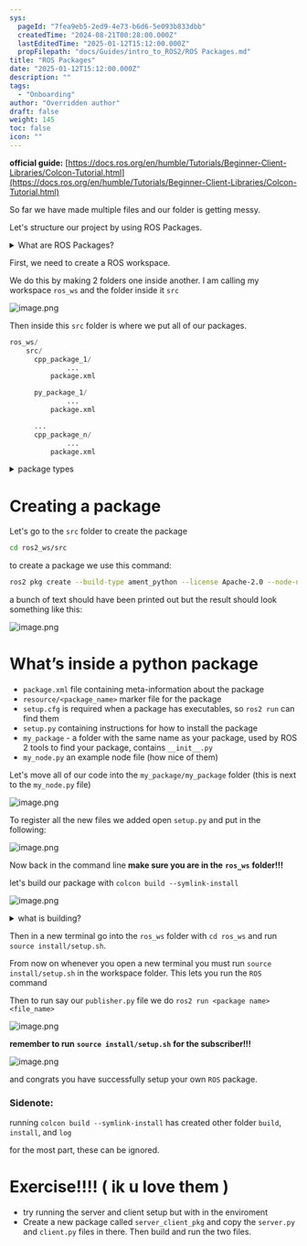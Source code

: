 ```yaml
---
sys:
  pageId: "7fea9eb5-2ed9-4e73-b6d6-5e093b833dbb"
  createdTime: "2024-08-21T00:28:00.000Z"
  lastEditedTime: "2025-01-12T15:12:00.000Z"
  propFilepath: "docs/Guides/intro_to_ROS2/ROS Packages.md"
title: "ROS Packages"
date: "2025-01-12T15:12:00.000Z"
description: ""
tags:
  - "Onboarding"
author: "Overridden author"
draft: false
weight: 145
toc: false
icon: ""
---
```


**official guide:** [https://docs.ros.org/en/humble/Tutorials/Beginner-Client-Libraries/Colcon-Tutorial.html](https://docs.ros.org/en/humble/Tutorials/Beginner-Client-Libraries/Colcon-Tutorial.html)

So far we have made multiple files and our folder is getting messy.

Let's structure our project by using ROS Packages.

<details>

<summary>What are ROS Packages?</summary>

ROS Packages are, as the name implies, packages of code that are highly sharable between ROS developers.

They consist of a folder, `package.xml` file, and source code

```python
      cpp_package_1/
		      ... imagine much code files here ..
          package.xml
```

</details>

First, we need to create a ROS workspace.

We do this by making 2 folders one inside another. I am calling my workspace `ros_ws` and the folder inside it `src`

![image.png](https://prod-files-secure.s3.us-west-2.amazonaws.com/d518164a-d88e-44d1-a4ee-3adb3bd8bce0/70706947-fd18-4537-a67b-e12946812d31/image.png?X-Amz-Algorithm=AWS4-HMAC-SHA256&X-Amz-Content-Sha256=UNSIGNED-PAYLOAD&X-Amz-Credential=ASIAZI2LB466X4TQTMY3%2F20250516%2Fus-west-2%2Fs3%2Faws4_request&X-Amz-Date=20250516T090938Z&X-Amz-Expires=3600&X-Amz-Security-Token=IQoJb3JpZ2luX2VjEIn%2F%2F%2F%2F%2F%2F%2F%2F%2F%2FwEaCXVzLXdlc3QtMiJGMEQCIEzPc0%2B1JdphfkHCOGwbcpT6o7SpU6Pe7GtkNiHoqBl6AiB3DTred48QS18OBG7n6Xm%2ByMl8WBEGT6fqYUuFbF8iACr%2FAwhCEAAaDDYzNzQyMzE4MzgwNSIMp%2FOmyhz6fdQe6B2CKtwDwdALqdQliSf8w5fqjodSrxaD7%2FNbTFYqAxd%2F%2B720WmzX7DDnzw4AIDHXTuuZYuwziYJF23WOPnPXEzVFWL9KD1LYuiB85YnlfjUzRC5YVVGl3JMZSqOA5LPVk9zlYO8ppnGkOD9sEA2EQPsS0mYUpNIsJ5Skfa6%2BWWRXhk1uyU%2F1YAcALiUrTwrYCYW4l4God2qxC0MHjRUC%2FGc8EM5Ht%2FS%2BGIwkdjKb0aFR29JvO4I6RV%2BBaoxozciLHM5pVNT3zIFeZPjOVJPCxAdYLNpV%2F7sNF0Jq8hUslTY3RbkVbd4u9Y%2BZjSdzy7Sfy2LysUpvVmUNp%2B7rB3L77VCRYr9cnoO6pwihvNP0y2w5qq4JLzZvqfRsKyMZ%2FqPQBEBf6hSFhgoD5QFu8yp2Hw2WusxbadFKaaZhutK1oXIYfzWrySnG7hYOnu0M71BcFksWaXudmAkKfKLKgYYIye%2FIgMlZgU%2F0EdPkOZ47orDEp3CTat%2F48kkKDJ7DmFXlB%2BrEg2dMSylYClqg4R8akQjrqCH3SuVBBB1W%2F5iMOs0sK2Pq8PnRARrgsvNN4%2FJpRa7MAiwq9omkc7QjzTa8vak9u6bKlSwBmoT4DyRT04caMOLtcbxOj26vmAYE6x88OVMwtu2bwQY6pgFFv5vglLidEzYXwELuOrj3IE2krhXI8%2FmWLWpe22Qd4y0ecalKOPil51okFioa68U1eyp8QuO6kf2WtAoh2zOeYhxdoVESHe3e%2BjEXC5Fjx4swkebAxHzoCEo6S2ml9BjqhynAvQxL7OmYalriC6f7CjKQnvL1eQmZgH9k0auHKZ981FJaEuQ10H0tNwLfreP47UyRFw%2BdvEVZfL7X%2FC%2BUR82wihAH&X-Amz-Signature=a62895ab8bb2502cd316ac941d3b183ae95755999b48f750b1e88ade2662f43a&X-Amz-SignedHeaders=host&x-id=GetObject)

Then inside this `src` folder is where we put all of our packages.

```python
ros_ws/
    src/
      cpp_package_1/
		      ...
          package.xml

      py_package_1/
		      ...
          package.xml

      ...
      cpp_package_n/
		      ...
          package.xml

```

<details>

<summary>package types</summary>

packages can be either `C++` or python.

the intern file structure is different for each but for this guide we will stick to creating python packages

</details>

# Creating a package

Let's go to the `src` folder to create the package

```bash
cd ros2_ws/src
```

to create a package we use this command:

```bash
ros2 pkg create --build-type ament_python --license Apache-2.0 --node-name my_node my_package
```

a bunch of text should have been printed out but the result should look something like this:

![image.png](https://prod-files-secure.s3.us-west-2.amazonaws.com/d518164a-d88e-44d1-a4ee-3adb3bd8bce0/e6cf1e3f-8512-4a3e-b131-079f800bf3e8/image.png?X-Amz-Algorithm=AWS4-HMAC-SHA256&X-Amz-Content-Sha256=UNSIGNED-PAYLOAD&X-Amz-Credential=ASIAZI2LB466X4TQTMY3%2F20250516%2Fus-west-2%2Fs3%2Faws4_request&X-Amz-Date=20250516T090938Z&X-Amz-Expires=3600&X-Amz-Security-Token=IQoJb3JpZ2luX2VjEIn%2F%2F%2F%2F%2F%2F%2F%2F%2F%2FwEaCXVzLXdlc3QtMiJGMEQCIEzPc0%2B1JdphfkHCOGwbcpT6o7SpU6Pe7GtkNiHoqBl6AiB3DTred48QS18OBG7n6Xm%2ByMl8WBEGT6fqYUuFbF8iACr%2FAwhCEAAaDDYzNzQyMzE4MzgwNSIMp%2FOmyhz6fdQe6B2CKtwDwdALqdQliSf8w5fqjodSrxaD7%2FNbTFYqAxd%2F%2B720WmzX7DDnzw4AIDHXTuuZYuwziYJF23WOPnPXEzVFWL9KD1LYuiB85YnlfjUzRC5YVVGl3JMZSqOA5LPVk9zlYO8ppnGkOD9sEA2EQPsS0mYUpNIsJ5Skfa6%2BWWRXhk1uyU%2F1YAcALiUrTwrYCYW4l4God2qxC0MHjRUC%2FGc8EM5Ht%2FS%2BGIwkdjKb0aFR29JvO4I6RV%2BBaoxozciLHM5pVNT3zIFeZPjOVJPCxAdYLNpV%2F7sNF0Jq8hUslTY3RbkVbd4u9Y%2BZjSdzy7Sfy2LysUpvVmUNp%2B7rB3L77VCRYr9cnoO6pwihvNP0y2w5qq4JLzZvqfRsKyMZ%2FqPQBEBf6hSFhgoD5QFu8yp2Hw2WusxbadFKaaZhutK1oXIYfzWrySnG7hYOnu0M71BcFksWaXudmAkKfKLKgYYIye%2FIgMlZgU%2F0EdPkOZ47orDEp3CTat%2F48kkKDJ7DmFXlB%2BrEg2dMSylYClqg4R8akQjrqCH3SuVBBB1W%2F5iMOs0sK2Pq8PnRARrgsvNN4%2FJpRa7MAiwq9omkc7QjzTa8vak9u6bKlSwBmoT4DyRT04caMOLtcbxOj26vmAYE6x88OVMwtu2bwQY6pgFFv5vglLidEzYXwELuOrj3IE2krhXI8%2FmWLWpe22Qd4y0ecalKOPil51okFioa68U1eyp8QuO6kf2WtAoh2zOeYhxdoVESHe3e%2BjEXC5Fjx4swkebAxHzoCEo6S2ml9BjqhynAvQxL7OmYalriC6f7CjKQnvL1eQmZgH9k0auHKZ981FJaEuQ10H0tNwLfreP47UyRFw%2BdvEVZfL7X%2FC%2BUR82wihAH&X-Amz-Signature=1cfa479cd004552d523aed8c82ad881c68d73d01f2e6fb7cc4db844dd44faa63&X-Amz-SignedHeaders=host&x-id=GetObject)

# What’s inside a python package

- `package.xml` file containing meta-information about the package
- `resource/<package_name>` marker file for the package
- `setup.cfg` is required when a package has executables, so `ros2 run` can find them
- `setup.py` containing instructions for how to install the package
- `my_package` - a folder with the same name as your package, used by ROS 2 tools to find your package, contains `__init__.py`
- `my_node.py` an example node file (how nice of them)

Let's move all of our code into the `my_package/my_package` folder (this is next to the `my_node.py` file)

![image.png](https://prod-files-secure.s3.us-west-2.amazonaws.com/d518164a-d88e-44d1-a4ee-3adb3bd8bce0/9ce58f11-0da9-4d3e-b86d-506a9685d378/image.png?X-Amz-Algorithm=AWS4-HMAC-SHA256&X-Amz-Content-Sha256=UNSIGNED-PAYLOAD&X-Amz-Credential=ASIAZI2LB466X4TQTMY3%2F20250516%2Fus-west-2%2Fs3%2Faws4_request&X-Amz-Date=20250516T090938Z&X-Amz-Expires=3600&X-Amz-Security-Token=IQoJb3JpZ2luX2VjEIn%2F%2F%2F%2F%2F%2F%2F%2F%2F%2FwEaCXVzLXdlc3QtMiJGMEQCIEzPc0%2B1JdphfkHCOGwbcpT6o7SpU6Pe7GtkNiHoqBl6AiB3DTred48QS18OBG7n6Xm%2ByMl8WBEGT6fqYUuFbF8iACr%2FAwhCEAAaDDYzNzQyMzE4MzgwNSIMp%2FOmyhz6fdQe6B2CKtwDwdALqdQliSf8w5fqjodSrxaD7%2FNbTFYqAxd%2F%2B720WmzX7DDnzw4AIDHXTuuZYuwziYJF23WOPnPXEzVFWL9KD1LYuiB85YnlfjUzRC5YVVGl3JMZSqOA5LPVk9zlYO8ppnGkOD9sEA2EQPsS0mYUpNIsJ5Skfa6%2BWWRXhk1uyU%2F1YAcALiUrTwrYCYW4l4God2qxC0MHjRUC%2FGc8EM5Ht%2FS%2BGIwkdjKb0aFR29JvO4I6RV%2BBaoxozciLHM5pVNT3zIFeZPjOVJPCxAdYLNpV%2F7sNF0Jq8hUslTY3RbkVbd4u9Y%2BZjSdzy7Sfy2LysUpvVmUNp%2B7rB3L77VCRYr9cnoO6pwihvNP0y2w5qq4JLzZvqfRsKyMZ%2FqPQBEBf6hSFhgoD5QFu8yp2Hw2WusxbadFKaaZhutK1oXIYfzWrySnG7hYOnu0M71BcFksWaXudmAkKfKLKgYYIye%2FIgMlZgU%2F0EdPkOZ47orDEp3CTat%2F48kkKDJ7DmFXlB%2BrEg2dMSylYClqg4R8akQjrqCH3SuVBBB1W%2F5iMOs0sK2Pq8PnRARrgsvNN4%2FJpRa7MAiwq9omkc7QjzTa8vak9u6bKlSwBmoT4DyRT04caMOLtcbxOj26vmAYE6x88OVMwtu2bwQY6pgFFv5vglLidEzYXwELuOrj3IE2krhXI8%2FmWLWpe22Qd4y0ecalKOPil51okFioa68U1eyp8QuO6kf2WtAoh2zOeYhxdoVESHe3e%2BjEXC5Fjx4swkebAxHzoCEo6S2ml9BjqhynAvQxL7OmYalriC6f7CjKQnvL1eQmZgH9k0auHKZ981FJaEuQ10H0tNwLfreP47UyRFw%2BdvEVZfL7X%2FC%2BUR82wihAH&X-Amz-Signature=5a418bc041d7e9005a9aac0f034bdcca6977284123ef8296eac6ab5276836c6f&X-Amz-SignedHeaders=host&x-id=GetObject)

To register all the new files we added open `setup.py` and put in the following:

![image.png](https://prod-files-secure.s3.us-west-2.amazonaws.com/d518164a-d88e-44d1-a4ee-3adb3bd8bce0/1cd7c262-4cae-4496-9d75-c178537d24a2/image.png?X-Amz-Algorithm=AWS4-HMAC-SHA256&X-Amz-Content-Sha256=UNSIGNED-PAYLOAD&X-Amz-Credential=ASIAZI2LB466X4TQTMY3%2F20250516%2Fus-west-2%2Fs3%2Faws4_request&X-Amz-Date=20250516T090938Z&X-Amz-Expires=3600&X-Amz-Security-Token=IQoJb3JpZ2luX2VjEIn%2F%2F%2F%2F%2F%2F%2F%2F%2F%2FwEaCXVzLXdlc3QtMiJGMEQCIEzPc0%2B1JdphfkHCOGwbcpT6o7SpU6Pe7GtkNiHoqBl6AiB3DTred48QS18OBG7n6Xm%2ByMl8WBEGT6fqYUuFbF8iACr%2FAwhCEAAaDDYzNzQyMzE4MzgwNSIMp%2FOmyhz6fdQe6B2CKtwDwdALqdQliSf8w5fqjodSrxaD7%2FNbTFYqAxd%2F%2B720WmzX7DDnzw4AIDHXTuuZYuwziYJF23WOPnPXEzVFWL9KD1LYuiB85YnlfjUzRC5YVVGl3JMZSqOA5LPVk9zlYO8ppnGkOD9sEA2EQPsS0mYUpNIsJ5Skfa6%2BWWRXhk1uyU%2F1YAcALiUrTwrYCYW4l4God2qxC0MHjRUC%2FGc8EM5Ht%2FS%2BGIwkdjKb0aFR29JvO4I6RV%2BBaoxozciLHM5pVNT3zIFeZPjOVJPCxAdYLNpV%2F7sNF0Jq8hUslTY3RbkVbd4u9Y%2BZjSdzy7Sfy2LysUpvVmUNp%2B7rB3L77VCRYr9cnoO6pwihvNP0y2w5qq4JLzZvqfRsKyMZ%2FqPQBEBf6hSFhgoD5QFu8yp2Hw2WusxbadFKaaZhutK1oXIYfzWrySnG7hYOnu0M71BcFksWaXudmAkKfKLKgYYIye%2FIgMlZgU%2F0EdPkOZ47orDEp3CTat%2F48kkKDJ7DmFXlB%2BrEg2dMSylYClqg4R8akQjrqCH3SuVBBB1W%2F5iMOs0sK2Pq8PnRARrgsvNN4%2FJpRa7MAiwq9omkc7QjzTa8vak9u6bKlSwBmoT4DyRT04caMOLtcbxOj26vmAYE6x88OVMwtu2bwQY6pgFFv5vglLidEzYXwELuOrj3IE2krhXI8%2FmWLWpe22Qd4y0ecalKOPil51okFioa68U1eyp8QuO6kf2WtAoh2zOeYhxdoVESHe3e%2BjEXC5Fjx4swkebAxHzoCEo6S2ml9BjqhynAvQxL7OmYalriC6f7CjKQnvL1eQmZgH9k0auHKZ981FJaEuQ10H0tNwLfreP47UyRFw%2BdvEVZfL7X%2FC%2BUR82wihAH&X-Amz-Signature=8f1accbd0072754441b264f03da4ba3b31c6cd54bf6f15f12ea2a467c0a9833b&X-Amz-SignedHeaders=host&x-id=GetObject)

Now back in the command line **make sure you are in the** **`ros_ws`** **folder!!!**

let's build our package with `colcon build --symlink-install`

![image.png](https://prod-files-secure.s3.us-west-2.amazonaws.com/d518164a-d88e-44d1-a4ee-3adb3bd8bce0/2f2a0d27-b173-48fd-b189-5f5c0ce65619/image.png?X-Amz-Algorithm=AWS4-HMAC-SHA256&X-Amz-Content-Sha256=UNSIGNED-PAYLOAD&X-Amz-Credential=ASIAZI2LB466X4TQTMY3%2F20250516%2Fus-west-2%2Fs3%2Faws4_request&X-Amz-Date=20250516T090938Z&X-Amz-Expires=3600&X-Amz-Security-Token=IQoJb3JpZ2luX2VjEIn%2F%2F%2F%2F%2F%2F%2F%2F%2F%2FwEaCXVzLXdlc3QtMiJGMEQCIEzPc0%2B1JdphfkHCOGwbcpT6o7SpU6Pe7GtkNiHoqBl6AiB3DTred48QS18OBG7n6Xm%2ByMl8WBEGT6fqYUuFbF8iACr%2FAwhCEAAaDDYzNzQyMzE4MzgwNSIMp%2FOmyhz6fdQe6B2CKtwDwdALqdQliSf8w5fqjodSrxaD7%2FNbTFYqAxd%2F%2B720WmzX7DDnzw4AIDHXTuuZYuwziYJF23WOPnPXEzVFWL9KD1LYuiB85YnlfjUzRC5YVVGl3JMZSqOA5LPVk9zlYO8ppnGkOD9sEA2EQPsS0mYUpNIsJ5Skfa6%2BWWRXhk1uyU%2F1YAcALiUrTwrYCYW4l4God2qxC0MHjRUC%2FGc8EM5Ht%2FS%2BGIwkdjKb0aFR29JvO4I6RV%2BBaoxozciLHM5pVNT3zIFeZPjOVJPCxAdYLNpV%2F7sNF0Jq8hUslTY3RbkVbd4u9Y%2BZjSdzy7Sfy2LysUpvVmUNp%2B7rB3L77VCRYr9cnoO6pwihvNP0y2w5qq4JLzZvqfRsKyMZ%2FqPQBEBf6hSFhgoD5QFu8yp2Hw2WusxbadFKaaZhutK1oXIYfzWrySnG7hYOnu0M71BcFksWaXudmAkKfKLKgYYIye%2FIgMlZgU%2F0EdPkOZ47orDEp3CTat%2F48kkKDJ7DmFXlB%2BrEg2dMSylYClqg4R8akQjrqCH3SuVBBB1W%2F5iMOs0sK2Pq8PnRARrgsvNN4%2FJpRa7MAiwq9omkc7QjzTa8vak9u6bKlSwBmoT4DyRT04caMOLtcbxOj26vmAYE6x88OVMwtu2bwQY6pgFFv5vglLidEzYXwELuOrj3IE2krhXI8%2FmWLWpe22Qd4y0ecalKOPil51okFioa68U1eyp8QuO6kf2WtAoh2zOeYhxdoVESHe3e%2BjEXC5Fjx4swkebAxHzoCEo6S2ml9BjqhynAvQxL7OmYalriC6f7CjKQnvL1eQmZgH9k0auHKZ981FJaEuQ10H0tNwLfreP47UyRFw%2BdvEVZfL7X%2FC%2BUR82wihAH&X-Amz-Signature=07bcfc2fe7bb05ea920a7173fb427f7f0065dec107ddc121e27a973be5746cfc&X-Amz-SignedHeaders=host&x-id=GetObject)

<details>

<summary>what is building?</summary>

if you are a CS major at Rose-Hulman you will learn the answer to this in CSSE132

but TLDR; is it combines all the code files into one program that can be run easily 

</details>

Then in a new terminal go into the `ros_ws` folder with `cd ros_ws` and run `source install/setup.sh`. 

From now on whenever you open a new terminal you must run `source install/setup.sh` in the workspace folder. This lets you run the `ROS` command

Then to run say our `publisher.py` file we do `ros2 run <package name> <file_name>`

![image.png](https://prod-files-secure.s3.us-west-2.amazonaws.com/d518164a-d88e-44d1-a4ee-3adb3bd8bce0/4f4b1219-3a44-4632-aa0a-ce3471699f59/image.png?X-Amz-Algorithm=AWS4-HMAC-SHA256&X-Amz-Content-Sha256=UNSIGNED-PAYLOAD&X-Amz-Credential=ASIAZI2LB466X4TQTMY3%2F20250516%2Fus-west-2%2Fs3%2Faws4_request&X-Amz-Date=20250516T090938Z&X-Amz-Expires=3600&X-Amz-Security-Token=IQoJb3JpZ2luX2VjEIn%2F%2F%2F%2F%2F%2F%2F%2F%2F%2FwEaCXVzLXdlc3QtMiJGMEQCIEzPc0%2B1JdphfkHCOGwbcpT6o7SpU6Pe7GtkNiHoqBl6AiB3DTred48QS18OBG7n6Xm%2ByMl8WBEGT6fqYUuFbF8iACr%2FAwhCEAAaDDYzNzQyMzE4MzgwNSIMp%2FOmyhz6fdQe6B2CKtwDwdALqdQliSf8w5fqjodSrxaD7%2FNbTFYqAxd%2F%2B720WmzX7DDnzw4AIDHXTuuZYuwziYJF23WOPnPXEzVFWL9KD1LYuiB85YnlfjUzRC5YVVGl3JMZSqOA5LPVk9zlYO8ppnGkOD9sEA2EQPsS0mYUpNIsJ5Skfa6%2BWWRXhk1uyU%2F1YAcALiUrTwrYCYW4l4God2qxC0MHjRUC%2FGc8EM5Ht%2FS%2BGIwkdjKb0aFR29JvO4I6RV%2BBaoxozciLHM5pVNT3zIFeZPjOVJPCxAdYLNpV%2F7sNF0Jq8hUslTY3RbkVbd4u9Y%2BZjSdzy7Sfy2LysUpvVmUNp%2B7rB3L77VCRYr9cnoO6pwihvNP0y2w5qq4JLzZvqfRsKyMZ%2FqPQBEBf6hSFhgoD5QFu8yp2Hw2WusxbadFKaaZhutK1oXIYfzWrySnG7hYOnu0M71BcFksWaXudmAkKfKLKgYYIye%2FIgMlZgU%2F0EdPkOZ47orDEp3CTat%2F48kkKDJ7DmFXlB%2BrEg2dMSylYClqg4R8akQjrqCH3SuVBBB1W%2F5iMOs0sK2Pq8PnRARrgsvNN4%2FJpRa7MAiwq9omkc7QjzTa8vak9u6bKlSwBmoT4DyRT04caMOLtcbxOj26vmAYE6x88OVMwtu2bwQY6pgFFv5vglLidEzYXwELuOrj3IE2krhXI8%2FmWLWpe22Qd4y0ecalKOPil51okFioa68U1eyp8QuO6kf2WtAoh2zOeYhxdoVESHe3e%2BjEXC5Fjx4swkebAxHzoCEo6S2ml9BjqhynAvQxL7OmYalriC6f7CjKQnvL1eQmZgH9k0auHKZ981FJaEuQ10H0tNwLfreP47UyRFw%2BdvEVZfL7X%2FC%2BUR82wihAH&X-Amz-Signature=588f83d893442706033caf9ce8995071ed0c1f37094d3d7106a2573a8de8505b&X-Amz-SignedHeaders=host&x-id=GetObject)

**remember to run** **`source install/setup.sh`** **for the subscriber!!!**

![image.png](https://prod-files-secure.s3.us-west-2.amazonaws.com/d518164a-d88e-44d1-a4ee-3adb3bd8bce0/02121119-dad4-49ec-8356-c956108b4243/image.png?X-Amz-Algorithm=AWS4-HMAC-SHA256&X-Amz-Content-Sha256=UNSIGNED-PAYLOAD&X-Amz-Credential=ASIAZI2LB466X4TQTMY3%2F20250516%2Fus-west-2%2Fs3%2Faws4_request&X-Amz-Date=20250516T090938Z&X-Amz-Expires=3600&X-Amz-Security-Token=IQoJb3JpZ2luX2VjEIn%2F%2F%2F%2F%2F%2F%2F%2F%2F%2FwEaCXVzLXdlc3QtMiJGMEQCIEzPc0%2B1JdphfkHCOGwbcpT6o7SpU6Pe7GtkNiHoqBl6AiB3DTred48QS18OBG7n6Xm%2ByMl8WBEGT6fqYUuFbF8iACr%2FAwhCEAAaDDYzNzQyMzE4MzgwNSIMp%2FOmyhz6fdQe6B2CKtwDwdALqdQliSf8w5fqjodSrxaD7%2FNbTFYqAxd%2F%2B720WmzX7DDnzw4AIDHXTuuZYuwziYJF23WOPnPXEzVFWL9KD1LYuiB85YnlfjUzRC5YVVGl3JMZSqOA5LPVk9zlYO8ppnGkOD9sEA2EQPsS0mYUpNIsJ5Skfa6%2BWWRXhk1uyU%2F1YAcALiUrTwrYCYW4l4God2qxC0MHjRUC%2FGc8EM5Ht%2FS%2BGIwkdjKb0aFR29JvO4I6RV%2BBaoxozciLHM5pVNT3zIFeZPjOVJPCxAdYLNpV%2F7sNF0Jq8hUslTY3RbkVbd4u9Y%2BZjSdzy7Sfy2LysUpvVmUNp%2B7rB3L77VCRYr9cnoO6pwihvNP0y2w5qq4JLzZvqfRsKyMZ%2FqPQBEBf6hSFhgoD5QFu8yp2Hw2WusxbadFKaaZhutK1oXIYfzWrySnG7hYOnu0M71BcFksWaXudmAkKfKLKgYYIye%2FIgMlZgU%2F0EdPkOZ47orDEp3CTat%2F48kkKDJ7DmFXlB%2BrEg2dMSylYClqg4R8akQjrqCH3SuVBBB1W%2F5iMOs0sK2Pq8PnRARrgsvNN4%2FJpRa7MAiwq9omkc7QjzTa8vak9u6bKlSwBmoT4DyRT04caMOLtcbxOj26vmAYE6x88OVMwtu2bwQY6pgFFv5vglLidEzYXwELuOrj3IE2krhXI8%2FmWLWpe22Qd4y0ecalKOPil51okFioa68U1eyp8QuO6kf2WtAoh2zOeYhxdoVESHe3e%2BjEXC5Fjx4swkebAxHzoCEo6S2ml9BjqhynAvQxL7OmYalriC6f7CjKQnvL1eQmZgH9k0auHKZ981FJaEuQ10H0tNwLfreP47UyRFw%2BdvEVZfL7X%2FC%2BUR82wihAH&X-Amz-Signature=afbbac1e03801d1f07c3d1bc1debcbc2367b7134324657be273cf493fc644a12&X-Amz-SignedHeaders=host&x-id=GetObject)

and congrats you have successfully setup your own `ROS` package.

### Sidenote:

running `colcon build --symlink-install` has created other folder `build`, `install`, and `log`

for the most part, these can be ignored.

# Exercise!!!! ( ik u love them )

- try running the server and client setup but with in the enviroment
- Create a new package called `server_client_pkg` and copy the `server.py` and `client.py` files in there. Then build and run the two files.
